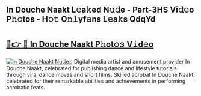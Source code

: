 ## In Douche Naakt L𝚎a𝚔ed N𝚞𝚍e - Part-3HS Vi𝚍𝚎o P𝚑𝚘tos - H𝚘𝚝 O𝚗𝚕yf𝚊ns L𝚎a𝚔s QdqYd

# <h2><a href="http://kfem5c.oniu.top/?m=In+Douche+Naakt">🔗👉 🔴 In Douche Naakt P𝚑ot𝚘𝚜 V𝚒d𝚎o</a></h2>

[![In Douche Naakt Nu𝚍e𝚜](https://i.imgur.com/0qMVB7G.gif)](http://kfem5c.oniu.top/?m=In+Douche+Naakt)
Digital media artist and amusement provider In Douche Naakt, celebrated for publishing dance and lifestyle tutorials through viral dance moves and short films. Skilled acrobat In Douche Naakt, celebrated for their remarkable abilities and achievements in performing acrobatic feats.  
